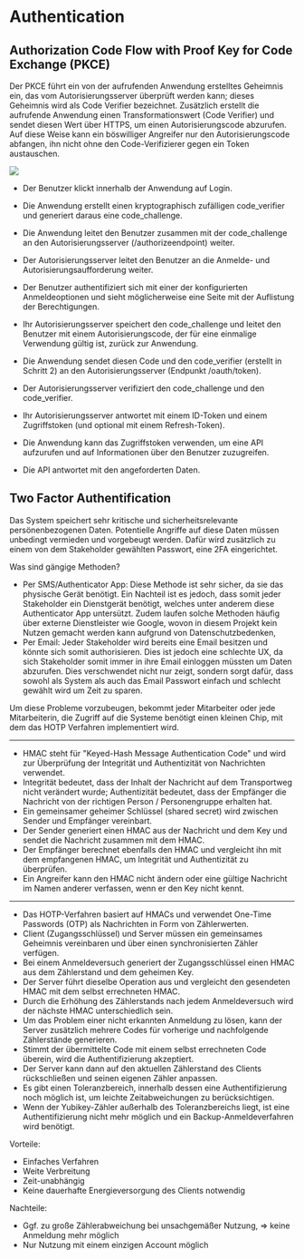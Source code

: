 # Authentication

## Authorization Code Flow with Proof Key for Code Exchange (PKCE)

Der PKCE führt ein von der aufrufenden Anwendung erstelltes Geheimnis ein, das vom Autorisierungsserver überprüft werden kann; dieses Geheimnis wird als Code Verifier bezeichnet. Zusätzlich erstellt die aufrufende Anwendung einen Transformationswert (Code Verifier) und sendet diesen Wert über HTTPS, um einen Autorisierungscode abzurufen. Auf diese Weise kann ein böswilliger Angreifer nur den Autorisierungscode abfangen, ihn nicht ohne den Code-Verifizierer gegen ein Token austauschen.

[![](https://mermaid.ink/img/pako:eNp1UsFuwjAM_RUrV5i454CEQJp6Q4xx6iVKDURtnS5JhzbEv88mUIkOckqc956fX3JW1leotIr41SNZXDlzCKYtCXh9Rgxv8_lk0XUalo2zNTT-4AgaR3WG8NWAeEfCYBLCkjVhh8HtHQYwVOXK8miaBumAj9Q-HWHLVEoa5OCD-zXJecqsjTiLCSYjEUgeZuaGv0vetZIoi33N_MoFtEnwV_cDKTfpgm-79JovNfbmrEyWZ6HIhWeMawxPZpiMIhHrXmzMkq-RnkoNJw0707jqRbCjTP_bKVawlSZX-MJajDEXHl9hXegh6p4HB25o4ORY7wlpXQykgr7v9qSDDShbwhPL7QNG9lP7MVGMbTB2EmVuMoBzFzVVLYbWuIo_51nIpeJ3aLFUmreVCXWpSrowjnP0Hz9klU6hx6nqOzFz-8hK700T8fIHBdb6DQ?type=png)](https://mermaid.live/edit#pako:eNp1UsFuwjAM_RUrV5i454CEQJp6Q4xx6iVKDURtnS5JhzbEv88mUIkOckqc956fX3JW1leotIr41SNZXDlzCKYtCXh9Rgxv8_lk0XUalo2zNTT-4AgaR3WG8NWAeEfCYBLCkjVhh8HtHQYwVOXK8miaBumAj9Q-HWHLVEoa5OCD-zXJecqsjTiLCSYjEUgeZuaGv0vetZIoi33N_MoFtEnwV_cDKTfpgm-79JovNfbmrEyWZ6HIhWeMawxPZpiMIhHrXmzMkq-RnkoNJw0707jqRbCjTP_bKVawlSZX-MJajDEXHl9hXegh6p4HB25o4ORY7wlpXQykgr7v9qSDDShbwhPL7QNG9lP7MVGMbTB2EmVuMoBzFzVVLYbWuIo_51nIpeJ3aLFUmreVCXWpSrowjnP0Hz9klU6hx6nqOzFz-8hK700T8fIHBdb6DQ)

- Der Benutzer klickt innerhalb der Anwendung auf Login.

- Die Anwendung erstellt einen kryptographisch zufälligen code_verifier und generiert daraus eine code_challenge.

- Die Anwendung leitet den Benutzer zusammen mit der code_challenge an den Autorisierungsserver (/authorizeendpoint) weiter.

- Der Autorisierungsserver leitet den Benutzer an die Anmelde- und Autorisierungsaufforderung weiter.

- Der Benutzer authentifiziert sich mit einer der konfigurierten Anmeldeoptionen und sieht möglicherweise eine Seite mit der Auflistung der Berechtigungen.

- Ihr Autorisierungsserver speichert den code_challenge und leitet den Benutzer mit einem Autorisierungscode, der für eine einmalige Verwendung gültig ist, zurück zur Anwendung.

- Die Anwendung sendet diesen Code und den code_verifier (erstellt in Schritt 2) an den Autorisierungsserver (Endpunkt /oauth/token).

- Der Autorisierungsserver verifiziert den code_challenge und den code_verifier.

- Ihr Autorisierungsserver antwortet mit einem ID-Token und einem Zugriffstoken (und optional mit einem Refresh-Token).

- Die Anwendung kann das Zugriffstoken verwenden, um eine API aufzurufen und auf Informationen über den Benutzer zuzugreifen.

- Die API antwortet mit den angeforderten Daten.


## Two Factor Authentification

Das System speichert sehr kritische und sicherheitsrelevante persönenbezogenen Daten. Potentielle Angriffe auf diese Daten müssen unbedingt vermieden und vorgebeugt werden. Dafür wird zusätzlich zu einem von dem Stakeholder gewählten Passwort, eine 2FA eingerichtet. 

Was sind gängige Methoden?

- Per SMS/Authenticator App: Diese Methode ist sehr sicher, da sie das physische Gerät benötigt. Ein Nachteil ist es jedoch, dass somit jeder Stakeholder ein Dienstgerät benötigt, welches unter anderem diese Authenticator App untersützt. Zudem laufen solche Methoden häufig über externe Dienstleister wie Google, wovon in diesem Projekt kein Nutzen gemacht werden kann aufgrund von Datenschutzbedenken,
- Per Email: Jeder Stakeholder wird bereits eine Email besitzen und könnte sich somit authorisieren. Dies ist jedoch eine schlechte UX, da sich Stakeholder somit immer in ihre Email einloggen müssten um Daten abzurufen. Dies verschwendet nicht nur zeigt, sondern sorgt dafür, dass sowohl als System als auch das Email Passwort einfach und schlecht gewählt wird um Zeit zu sparen.

Um diese Probleme vorzubeugen, bekommt jeder Mitarbeiter oder jede Mitarbeiterin, die Zugriff auf die Systeme benötigt einen kleinen Chip, mit dem das HOTP Verfahren implementiert wird.

---

- HMAC steht für "Keyed-Hash Message Authentication Code" und wird zur Überprüfung der Integrität und Authentizität von Nachrichten verwendet.
- Integrität bedeutet, dass der Inhalt der Nachricht auf dem Transportweg nicht verändert wurde; Authentizität bedeutet, dass der Empfänger die Nachricht von der richtigen Person / Personengruppe erhalten hat.
- Ein gemeinsamer geheimer Schlüssel (shared secret) wird zwischen Sender und Empfänger vereinbart.
- Der Sender generiert einen HMAC aus der Nachricht und dem Key und sendet die Nachricht zusammen mit dem HMAC.
- Der Empfänger berechnet ebenfalls den HMAC und vergleicht ihn mit dem empfangenen HMAC, um Integrität und Authentizität zu überprüfen.
- Ein Angreifer kann den HMAC nicht ändern oder eine gültige Nachricht im Namen anderer verfassen, wenn er den Key nicht kennt.

---

- Das HOTP-Verfahren basiert auf HMACs und verwendet One-Time Passwords (OTP) als Nachrichten in Form von Zählerwerten.
- Client (Zugangsschlüssel) und Server müssen ein gemeinsames Geheimnis vereinbaren und über einen synchronisierten Zähler verfügen.
- Bei einem Anmeldeversuch generiert der Zugangsschlüssel einen HMAC aus dem Zählerstand und dem geheimen Key.
- Der Server führt dieselbe Operation aus und vergleicht den gesendeten HMAC mit dem selbst errechneten HMAC.
- Durch die Erhöhung des Zählerstands nach jedem Anmeldeversuch wird der nächste HMAC unterschiedlich sein.
- Um das Problem einer nicht erkannten Anmeldung zu lösen, kann der Server zusätzlich mehrere Codes für vorherige und nachfolgende Zählerstände generieren.
- Stimmt der übermittelte Code mit einem selbst errechneten Code überein, wird die Authentifizierung akzeptiert.
- Der Server kann dann auf den aktuellen Zählerstand des Clients rückschließen und seinen eigenen Zähler anpassen.
- Es gibt einen Toleranzbereich, innerhalb dessen eine Authentifizierung noch möglich ist, um leichte Zeitabweichungen zu berücksichtigen.
- Wenn der Yubikey-Zähler außerhalb des Toleranzbereichs liegt, ist eine Authentifizierung nicht mehr möglich und ein Backup-Anmeldeverfahren wird benötigt.

Vorteile:
- Einfaches Verfahren
- Weite Verbreitung
- Zeit-unabhängig
- Keine dauerhafte Energieversorgung des Clients notwendig

Nachteile:
- Ggf. zu große Zählerabweichung bei unsachgemäßer Nutzung, => keine Anmeldung mehr möglich
- Nur Nutzung mit einem einzigen Account möglich

